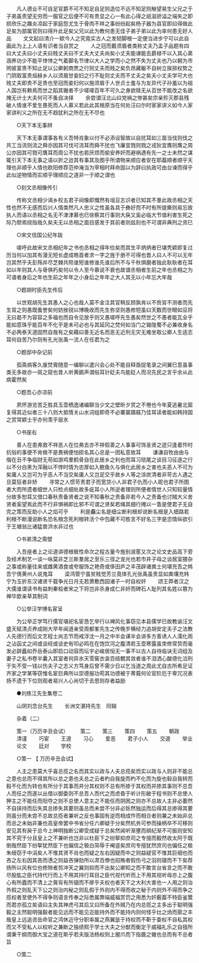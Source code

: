 <!-- { "loadSidebar": true } -->
　　凡人德业不可自足官爵不可不知足自足则造位不远不知足则觖望易生父兄之于子弟虽责望无穷而一服官之后便不可有贵显之心一有此心得之祇滋骄溢之端失之即损欣乐之趣炎凉起于家庭怨尤生于骨肉不祥之事纷纷起矣杨子器为县官即曰得做此足矣为部属官则曰得升此足矣父兄以此为教何患无佳子弟子弟以此为率何患无好人品 
　　文文起曰清介一欵今人之究竟实古人之发轫脚根一定便当进步宁可以此自画此为上上人语有识者当自赏之 
　　人之冠而戴须眉者类称丈夫乃孟子品题有四曰大丈夫曰小丈夫曰贱丈夫曰不丈夫大丈夫尚矣小丈夫能谏能去爵禄不以入其心苐涵养功少不能平悻悻之气着脚名节律以大人之学而小之然不失为丈夫也乃以朝为市罔彼富贵不知止足以公卿躬商贾之行则丈夫而贱之矣负昂藏躯不自树立挨排权势之门阴取富贵烜赫乡人以须眉甘妾妇之行不耻则丈夫而不丈夫之矣夫小丈夫学可大也贱丈夫即贵不足贵也至冠而妾妇何以施须眉于人世贞士羞与为友异代子孙羞以为祖人国岂有赖焉而世之蹈其辙者不少嗟嗟百年不可久之身欲赎无从百世不能改之名欲掩无计士大夫何可不蚤自决择 
　　余尝谓汪北山曰党祸之惨甚矣宗亲殄灭郡县残破人情谁不爱生畏死而人人慕义若此此其根原当在何处汪曰尔时家家讲义如今人家家讲利义之所在无不趋犹利之所在无不尽也 

　　○天下本无事辨 

　　天下本无事谓事各有义吾特肖象以付不必添设智故以自扰耳如三苗当伐则伐之共工当流则流之舜亦因其可伐可流耳而舜不扰也飞廉宜戮则戮之戎狄宜膺则膺之周公亦因其可戮可膺耳而周公不扰也若厌烦而偷安养奸而避祸遇有先一之士未然之谋辄引天下本无事之语以折之迨其有事其及图乎所谓物来顺应者安在耶葢顺者顺乎天理也非顺乎人情也欧阳修荐范仲淹当为宰相时拜命固以为辞曰执政可由台谏而得乎此似逆物情而实顺乎理顺应之道非一于顺之谓也 

　　○刻文丞相像传引 

　　传称文丞相少谒乡校五君子祠像即慨然有俎豆志识者已知其不羣此故丞相之天性也然不无感而后兴人情类然凡人忠义之性虽各具于彝好而不时有所提撕则易忘故执人而语以丞相之名无不津津慕也巳徐察其行事则大戾又奚必临大节值利害生死之际乃颓焉绕指哉久矣夫无以丞相之面目感发于其前者则兹刻也不可谓非典刑之资巳 

　　○宋文信国公纪年跋 

　　嗟呼此故宋文丞相纪年之书也丞相之得年俭矣而其生平炳炳者巳堪秃颖即复过历当何以加其有漫无短长虚成皓首者求一字之旌于册不可得也晋人曰人不可以无年岂其然乎夫彭殇并尽芝棘共陨谁短谁修谁先谁后所不与千秋俱磨者独此耿耿者在耳如以年则其人与骨俱朽矣何以令人至今慕说不衰也故谱丞相者生前之年也丞相之为可谱者身后之年也生前之年年之小身后之年年之大人其无以小年忘大年哉 

　　○题胡时臣先生传后 

　　以世观胡先生其愚人之心也哉人莫不金注其官稍反顾孰肯以不赀冐不测者而先生冐之则愚既蚤誉矣何妨挫锐以博晚收而先生弥坚则愚修短虽曰天数而世眼如豆将无曰曷不为容容之多福也而自令见放乎则又愚嗟呼先生愚矣然世之不愚者能瓦全乎能如意珠乎能百年不化乎是未可必也与其延冈之焚何如当门之锄陇蜀不必兼收身名不必两泰天道固然自哉有之矣藉曰善无近名而恶无近刑无灾无难坐取公卿人生适志耳何自苦乃尔则有孔光张禹一流人在任君为之 

　　○题邸中杂记前 

　　孤斋病客久废焚膏随意一编聊以遣兴会心处不能自释亟捉笔录之间翼巳意虽事类无多故亦一斑之窥也昔人听黄鹂声谓俗耳针砭夫鸟能砭人而况先民之言乎余从此病霍然矣 

　　○题吾心亦凉前 

　　夙怀游览苦乏胜具玉壶栖逸诸编聊当少文之壁昕夕赏之不倦也今年夏逃暑北窗复得其近似者三十八则大抵情关山水词组即奇不必褰裳蹑屐乃佳耳读者能如韩持国之赏常颖士乎亦何羡乎层氷 

　　○书座右 

　　善人在患弗救不祥恶人在位弗去亦不祥假善之人事事可饰圣贤之迹只逢着忤时抗俗的事便不肯做不是畏祸便怕损名其心总是一团私意故耳 
　　谦谦自牧由由与偕在丑不争临财无苟如游鸡羣鹤骨自在此居乡之利也而耳习琐尾之谈目习征逐之行以不分白黑为浑融以不悖时情为忠厚如入鲍鱼久与俱化此居乡之害也夫恶人不可为矣庸人又岂可为乎恶人不当交矣庸人又岂足交乎故乡人等之涂炭清者非苛古人遇之旦莫狂者非矫 
　　寻常之人惯苛责君子而宽贷小人非君子仇而小人昵也君子所图者大而所遗者细世人只检点细处故多疵耳小人所逆者理则所便者情世人只知较量情分故多恕耳又借口春秋责备贤者之说不知春秋之责备非若今人之责备也讨贼大义舍贤者奚望焉此而不行非惧祸即比邪不可谓之贤矣若绳其细行掩以一眚是使君子无自完之策而反助小人之焰可乎 
　　利是麤尘名是细尘断利根却说断名根是入细路若利根不断漫说断名恐名根念死利根转活个中包藏不可胜言不好名三字是恣情纵欲引于王塘翁比诸猛兽洪水非过也 

　　○书弟清之斋壁 

　　入吾座者上之论道讲德根极性命次之程古量今旌别淑慝又次之论文史品高下旁及经术制艺一谈一咏莫非芝兰斯羣居之至乐三径之宠光也若市井子母之谈居室猥杂之事或称量往来或雌黄酒食或夸服饰之艳奇或侈田庐之丰茂辟诸粪土何堪充吾之帏吾宁倩黄州人说鬼耳 
　　梁鸿管宁虽贫贱觉芳兰竟体孔光张禹虽贵显如粪壤充帏宁为玉折东汉诸贤千载争光日月无若萧敷西园诸子一时自权奸 
　　颂王莽者汉之大儒谁谓读书有益刺秦桧者宋之下将岂非杀身成仁非奸而碑石人耻列其名姓以篡为禅华歆亲草其制词 

　　○公举汪学博名宦呈 

　　为公举正学笃行儒官堪祀名宦恳乞举行以裨风化事窃见本县儒学巳故教谕汪文盛天赋清贞养成刚大早年闻道亲受周都峯先生之传晚岁横经力追胡安定夫子之法教人先德行而后文艺程士尚志节而戒浮沈一月之中半会课半会讲多方善诱人人濡化雨之沾函丈之间或谈经或谈史有叩必鸣在在饱饮河之腹清若玉壶寒露虽朿修常贽而毫发必辞矗如乔岳泰山即启口动容而坛宇必峻居恒无一事不以古人自待临诀无词组及妻子之私书卷半囊入其室者何异氷天雪窖衣衾百结覩其敛者谁不泪洒心酸德化洽刑于矢不受一钱以伤夫子之志义方笃身后曾不需少日以乞当道之周此尤自古所希足证齐家之学某等窃惟名宦巨典所以崇德报功苟其功德被于菁莪何论官阶厄于卑冗况表扬不遗于下位则观者易兴人心尚切于去思则存者益励 

　　●刘练江先生集卷二 

　　山阴刘念台先生 
　　长洲文湛持先生　同辑 

　　杂着（二） 

　　策一（万历辛丑会试） 
　　策二 
　　策三 
　　策四 
　　策五 
　　朝政 
　　清谨 
　　巧宦 
　　王道 
　　习心 
　　爱恶 
　　君子小人 
　　交道 
　　举业 
　　论文 
　　廷对 
　　学校 

　　○策一 【 万历辛丑会试】 

　　人主之患莫大乎喜总揽之名而其实以政与人夫总揽矣而实以政与人则非不能总之患也总而不得其所以总之患也夫总之云者杓自我旋而杓不化而为旋也毂自我转而毂不化而为转也有所分于其事而并分其权则不总有所掺于其权而并掺其事则不总吾人而任之而遂以丛借以御委则不总吾人而代之而虑昏于听计形敝于程书则不总使人狎主之不能任而阳夺之则不总使人意主之不能任而阴困之则亦不总故人主非必萎然不自挟持而后失其总掺失其要则虽总而未尝不分非必铄然独运而后得其总掺得其要则虽分而未尝不总故总揽者兼听之反也事固有逆而相成忤而相合者则兼之未始非总而总之未始非兼也高皇帝罢中书省分任六卿疑于分矣然机务可参而操柄卒不可移则安见其有戾于总今上神明独断公卿受成疑于总矣然闻听渐壅而纲纪渐不可振则安知其不究于分且皇上之不兼听也岂非以杜臣下之纷挐抑庶司之专擅而毅然收太阿于既倒哉然臣下纷挐犹然臣下也偏信之极白简辱于阉竖矣庶司专擅犹然庶司也偏任之极朱绶窃于中涓矣人不惟其贤不肖也而疑之左右因疑而中之则益疑官不惟其巨细也而吝之左右因其吝而慂之则益吝弹劾所以肃百僚也招贿者假伤弓之羽则寝而不下矣荐扬所以风有位也修隙者剪冲天之翼则抑而不出矣公卿知之而不敢言台省言之而不敢尽股肱之臣代持代行而上不用其持行耳目之臣代视代听而上不用其视听毋亦上之腹心有所蠹而不清上之膏肓有所锢而不瘳乎夫权也者天下之大利大害也一人用之则治外假之则乱天下公之则治内秘之则乱假于外则内不得而收之秘于内则外不得而争之揽权者至使外不得争则语言传奉之际悉属弊端威福赏罚之用悉为奸薮葢不特臣釜鬵而君亦孤立矣语曰主失其神虎弓其后又曰所备在外贼乃在内总揽之主多出于聪明强毅之主然聪明强毅者能见远而不能见迩能持外而不能持内则何怪乎灶之炀而蔀之丰哉皇上远追咨岳命官之鸿休近守分职率属之燕翼毖于持权而不靳于委权不自私其权而又不受私人以权听之兼断之独绩熙于学士大夫之分猷而衡定于威福礼乐之自擅所谓秉干纲而御大宝之道在斯乎若夫版法杨权则上握爪而下指鹿之辙也总而有不总者旨 

　　○策二 

